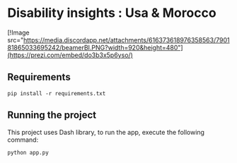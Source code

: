 # Disability insights : Usa & Morocco

[!Image src="https://media.discordapp.net/attachments/616373618976358563/790181865033695242/beamerBI.PNG?width=920&height=480"](https://prezi.com/embed/do3b3x5p6yso/)


## Requirements
```
pip install -r requirements.txt
```

## Running the project
This project uses Dash library, to run the app, execute the following command:
```
python app.py
```
